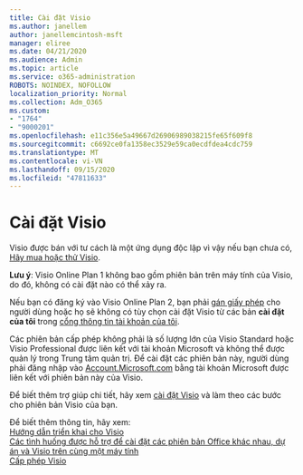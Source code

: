 ```yaml
---
title: Cài đặt Visio
ms.author: janellem
author: janellemcintosh-msft
manager: eliree
ms.date: 04/21/2020
ms.audience: Admin
ms.topic: article
ms.service: o365-administration
ROBOTS: NOINDEX, NOFOLLOW
localization_priority: Normal
ms.collection: Adm_O365
ms.custom:
- "1764"
- "9000201"
ms.openlocfilehash: e11c356e5a49667d26906989038215fe65f609f8
ms.sourcegitcommit: c6692ce0fa1358ec3529e59ca0ecdfdea4cdc759
ms.translationtype: MT
ms.contentlocale: vi-VN
ms.lasthandoff: 09/15/2020
ms.locfileid: "47811633"
---
```

# <a name="install-visio"></a>Cài đặt Visio

Visio được bán với tư cách là một ứng dụng độc lập vì vậy nếu bạn chưa có, [Hãy mua hoặc thử Visio](https://products.office.com/visio). 

**Lưu ý**: Visio Online Plan 1 không bao gồm phiên bản trên máy tính của Visio, do đó, không có cài đặt nào có thể xảy ra.

Nếu bạn có đăng ký vào Visio Online Plan 2, bạn phải [gán giấy phép](https://docs.microsoft.com/microsoft-365/admin/add-users/add-users) cho người dùng hoặc họ sẽ không có tùy chọn cài đặt Visio từ các bản **cài đặt của tôi** trong [cổng thông tin tài khoản của tôi](https://portal.office.com/account#installs). 

Các phiên bản cấp phép không phải là số lượng lớn của Visio Standard hoặc Visio Professional được liên kết với tài khoản Microsoft và không thể được quản lý trong Trung tâm quản trị. Để cài đặt các phiên bản này, người dùng phải đăng nhập vào [Account.Microsoft.com](https://account.microsoft.com) bằng tài khoản Microsoft được liên kết với phiên bản này của Visio.

Để biết thêm trợ giúp chi tiết, hãy xem [cài đặt Visio](https://support.office.com/article/f98f21e3-aa02-4827-9167-ddab5b025710?wt.mc_id=OfficeAdm_ClientDIA_Alchemy1764) và làm theo các bước cho phiên bản Visio của bạn.

Để biết thêm thông tin, hãy xem:<br>
[Hướng dẫn triển khai cho Visio](https://docs.microsoft.com/deployoffice/deployment-guide-for-visio)<br>
[Các tình huống được hỗ trợ để cài đặt các phiên bản Office khác nhau, dự án và Visio trên cùng một máy tính](https://docs.microsoft.com/deployoffice/install-different-office-visio-and-project-versions-on-the-same-computer)<br>
[Cấp phép Visio](https://products.office.com/visio/microsoft-visio-volume-licensing-visio-for-multiple-users)